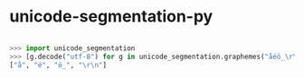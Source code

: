 # unicode-segmentation-py

```python

>>> import unicode_segmentation
>>> [g.decode("utf-8") for g in unicode_segmentation.graphemes("a̐éö̲\r\n".encode("utf-8"))]
["a̐", "é", "ö̲", "\r\n"]
```
